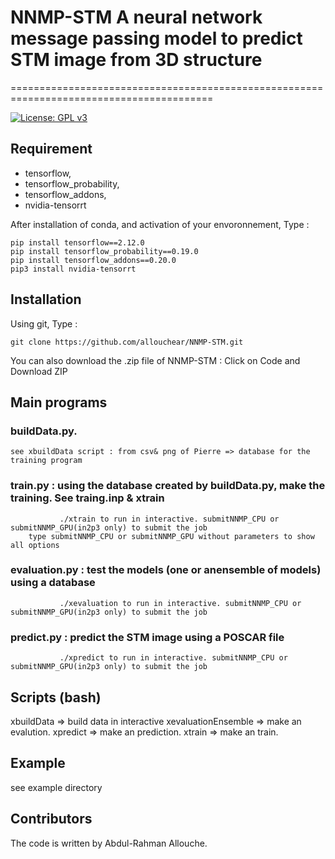 # NNMP-STM  A neural network message passing model to predict STM image from 3D structure
=========================================================================================

[![License: GPL v3](https://img.shields.io/badge/License-GPLv3-blue.svg)](https://www.gnu.org/licenses/gpl-3.0)

## Requirement
 - tensorflow, 
 - tensorflow_probability, 
 - tensorflow_addons, 
 - nvidia-tensorrt

After installation of conda, and activation of your envoronnement,  Type : 
```console
pip install tensorflow==2.12.0
pip install tensorflow_probability==0.19.0
pip install tensorflow_addons==0.20.0
pip3 install nvidia-tensorrt
```

## Installation

Using git,  Type : 
```console
git clone https://github.com/allouchear/NNMP-STM.git
```
You can also download the .zip file of NNMP-STM : Click on Code and Download ZIP

## Main programs
### buildData.py. 
	see xbuildData script : from csv& png of Pierre => database for the training program

### train.py : using the database created by buildData.py, make the training. See traing.inp & xtrain
               ./xtrain to run in interactive. submitNNMP_CPU or submitNNMP_GPU(in2p3 only) to submit the job
		type submitNNMP_CPU or submitNNMP_GPU without parameters to show all options

### evaluation.py : test the models (one or anensemble of models) using a database
               ./xevaluation to run in interactive. submitNNMP_CPU or submitNNMP_GPU(in2p3 only) to submit the job
### predict.py : predict the STM image using a POSCAR file
               ./xpredict to run in interactive. submitNNMP_CPU or submitNNMP_GPU(in2p3 only) to submit the job


## Scripts (bash)
xbuildData   => build data in interactive 
xevaluationEnsemble => make an evalution.
xpredict	=> make an prediction. 
xtrain	=> make an train.

## Example
see example directory

## Contributors
The code is written by Abdul-Rahman Allouche.

